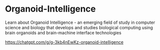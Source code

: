 # Organoid-Intelligence
Learn about Organoid Intelligence - an emerging field of study in computer science and biology that develops and studies biological computing using brain organoids and brain-machine interface technologies


https://chatgpt.com/g/g-3kb4nEwKz-organoid-intelligence

